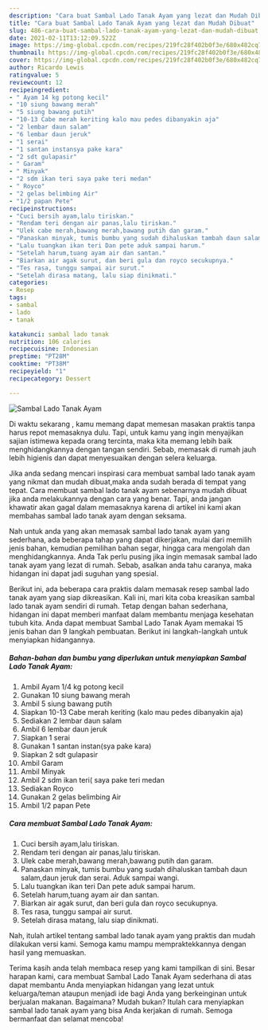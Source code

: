 ```yaml
---
description: "Cara buat Sambal Lado Tanak Ayam yang lezat dan Mudah Dibuat"
title: "Cara buat Sambal Lado Tanak Ayam yang lezat dan Mudah Dibuat"
slug: 486-cara-buat-sambal-lado-tanak-ayam-yang-lezat-dan-mudah-dibuat
date: 2021-02-11T13:12:09.522Z
image: https://img-global.cpcdn.com/recipes/219fc28f402b0f3e/680x482cq70/sambal-lado-tanak-ayam-foto-resep-utama.jpg
thumbnail: https://img-global.cpcdn.com/recipes/219fc28f402b0f3e/680x482cq70/sambal-lado-tanak-ayam-foto-resep-utama.jpg
cover: https://img-global.cpcdn.com/recipes/219fc28f402b0f3e/680x482cq70/sambal-lado-tanak-ayam-foto-resep-utama.jpg
author: Ricardo Lewis
ratingvalue: 5
reviewcount: 12
recipeingredient:
- " Ayam 14 kg potong kecil"
- "10 siung bawang merah"
- "5 siung bawang putih"
- "10-13 Cabe merah keriting kalo mau pedes dibanyakin aja"
- "2 lembar daun salam"
- "6 lembar daun jeruk"
- "1 serai"
- "1 santan instansya pake kara"
- "2 sdt gulapasir"
- " Garam"
- " Minyak"
- "2 sdm ikan teri saya pake teri medan"
- " Royco"
- "2 gelas belimbing Air"
- "1/2 papan Pete"
recipeinstructions:
- "Cuci bersih ayam,lalu tiriskan."
- "Rendam teri dengan air panas,lalu tiriskan."
- "Ulek cabe merah,bawang merah,bawang putih dan garam."
- "Panaskan minyak, tumis bumbu yang sudah dihaluskan tambah daun salam,daun jeruk dan serai. Aduk sampai wangi."
- "Lalu tuangkan ikan teri Dan pete aduk sampai harum."
- "Setelah harum,tuang ayam air dan santan."
- "Biarkan air agak surut, dan beri gula dan royco secukupnya."
- "Tes rasa, tunggu sampai air surut."
- "Setelah dirasa matang, lalu siap dinikmati."
categories:
- Resep
tags:
- sambal
- lado
- tanak

katakunci: sambal lado tanak 
nutrition: 106 calories
recipecuisine: Indonesian
preptime: "PT28M"
cooktime: "PT38M"
recipeyield: "1"
recipecategory: Dessert

---
```



![Sambal Lado Tanak Ayam](https://img-global.cpcdn.com/recipes/219fc28f402b0f3e/680x482cq70/sambal-lado-tanak-ayam-foto-resep-utama.jpg)

Di waktu  sekarang , kamu memang dapat memesan masakan praktis tanpa harus repot memasaknya dulu. Tapi, untuk kamu yang ingin menyajikan sajian istimewa kepada orang tercinta, maka kita memang lebih baik menghidangkannya dengan tangan sendiri. Sebab, memasak di rumah jauh lebih higienis dan dapat menyesuaikan dengan selera keluarga.

Jika anda sedang mencari inspirasi cara membuat sambal lado tanak ayam yang nikmat dan mudah dibuat,maka anda sudah berada di tempat yang tepat. Cara membuat sambal lado tanak ayam  sebenarnya mudah dibuat jika anda melakukannya dengan cara yang benar. Tapi, anda jangan khawatir akan gagal dalam memasaknya 
karena di artikel ini kami akan membahas sambal lado tanak ayam dengan seksama.  



Nah untuk anda yang akan memasak sambal lado tanak ayam yang sederhana, ada beberapa tahap yang dapat dikerjakan, mulai dari memilih jenis bahan, kemudian pemilihan bahan segar, hingga cara mengolah dan menghidangkannya. Anda Tak perlu pusing jika ingin memasak sambal lado tanak ayam yang lezat di rumah. Sebab, asalkan anda  tahu caranya, maka hidangan ini dapat jadi suguhan yang spesial.

Berikut ini, ada beberapa cara praktis  dalam memasak resep sambal lado tanak ayam yang siap dikreasikan. Kali ini, mari kita coba kreasikan sambal lado tanak ayam sendiri di rumah. Tetap dengan bahan sederhana, hidangan ini dapat memberi manfaat dalam membantu menjaga kesehatan tubuh kita. Anda dapat membuat Sambal Lado Tanak Ayam memakai 15 jenis bahan dan 9 langkah pembuatan. Berikut ini langkah-langkah untuk menyiapkan hidangannya.

<!--inarticleads1-->

##### Bahan-bahan dan bumbu yang diperlukan untuk menyiapkan Sambal Lado Tanak Ayam:

1. Ambil  Ayam 1/4 kg potong kecil
1. Gunakan 10 siung bawang merah
1. Ambil 5 siung bawang putih
1. Siapkan 10-13 Cabe merah keriting (kalo mau pedes dibanyakin aja)
1. Sediakan 2 lembar daun salam
1. Ambil 6 lembar daun jeruk
1. Siapkan 1 serai
1. Gunakan 1 santan instan(sya pake kara)
1. Siapkan 2 sdt gulapasir
1. Ambil  Garam
1. Ambil  Minyak
1. Ambil 2 sdm ikan teri( saya pake teri medan
1. Sediakan  Royco
1. Gunakan 2 gelas belimbing Air
1. Ambil 1/2 papan Pete




<!--inarticleads2-->

##### Cara membuat Sambal Lado Tanak Ayam:

1. Cuci bersih ayam,lalu tiriskan.
1. Rendam teri dengan air panas,lalu tiriskan.
1. Ulek cabe merah,bawang merah,bawang putih dan garam.
1. Panaskan minyak, tumis bumbu yang sudah dihaluskan tambah daun salam,daun jeruk dan serai. Aduk sampai wangi.
1. Lalu tuangkan ikan teri Dan pete aduk sampai harum.
1. Setelah harum,tuang ayam air dan santan.
1. Biarkan air agak surut, dan beri gula dan royco secukupnya.
1. Tes rasa, tunggu sampai air surut.
1. Setelah dirasa matang, lalu siap dinikmati.




Nah, itulah artikel tentang  sambal lado tanak ayam  yang praktis dan mudah dilakukan versi kami. Semoga kamu mampu mempraktekkannya dengan hasil yang memuaskan. 

Terima kasih anda telah membaca resep yang kami tampilkan di sini. Besar harapan kami, cara membuat  Sambal Lado Tanak Ayam sederhana di atas dapat membantu Anda menyiapkan hidangan yang lezat untuk keluarga/teman ataupun menjadi ide bagi Anda yang berkeinginan untuk berjualan makanan. Bagaimana? Mudah bukan? Itulah cara menyiapkan sambal lado tanak ayam yang bisa Anda kerjakan di rumah. Semoga bermanfaat dan selamat mencoba!

